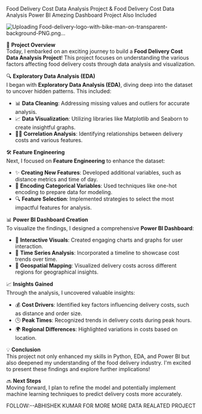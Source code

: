 Food Delivery Cost  Data Analysis Project &
Food Delivery Cost  Data Analysis Power BI Amezing Dashboard Project Also Included

![Uploading Food-delivery-logo-with-bike-man-on-transparent-background-PNG.png…]()

🚀 **Project Overview**  
Today, I embarked on an exciting journey to build a **Food Delivery Cost Data Analysis Project**! This project focuses on understanding the various factors affecting food delivery costs through data analysis and visualization. 

🔍 **Exploratory Data Analysis (EDA)**  
I began with **Exploratory Data Analysis (EDA)**, diving deep into the dataset to uncover hidden patterns. This included:  
- 📊 **Data Cleaning**: Addressing missing values and outliers for accurate analysis.  
- 📈 **Data Visualization**: Utilizing libraries like Matplotlib and Seaborn to create insightful graphs.  
- 🕵️‍♂️ **Correlation Analysis**: Identifying relationships between delivery costs and various features.  

🛠️ **Feature Engineering**  
Next, I focused on **Feature Engineering** to enhance the dataset:  
- ✨ **Creating New Features**: Developed additional variables, such as distance metrics and time of day.  
- 🔄 **Encoding Categorical Variables**: Used techniques like one-hot encoding to prepare data for modeling.  
- 🔍 **Feature Selection**: Implemented strategies to select the most impactful features for analysis.  

📊 **Power BI Dashboard Creation**  
To visualize the findings, I designed a comprehensive **Power BI Dashboard**:  
- 🎨 **Interactive Visuals**: Created engaging charts and graphs for user interaction.  
- 📅 **Time Series Analysis**: Incorporated a timeline to showcase cost trends over time.  
- 📍 **Geospatial Mapping**: Visualized delivery costs across different regions for geographical insights.  

📈 **Insights Gained**  
Through the analysis, I uncovered valuable insights:  
- 💰 **Cost Drivers**: Identified key factors influencing delivery costs, such as distance and order size.  
- 🕒 **Peak Times**: Recognized trends in delivery costs during peak hours.  
- 🌍 **Regional Differences**: Highlighted variations in costs based on location.  

💡 **Conclusion**  
This project not only enhanced my skills in Python, EDA, and Power BI but also deepened my understanding of the food delivery industry. I'm excited to present these findings and explore further implications!  

🔜 **Next Steps**  
Moving forward, I plan to refine the model and potentially implement machine learning techniques to predict delivery costs more accurately. 

FOLLOW:--ABHISHEK KUMAR FOR MORE MORE DATA REALATED PROJECT
